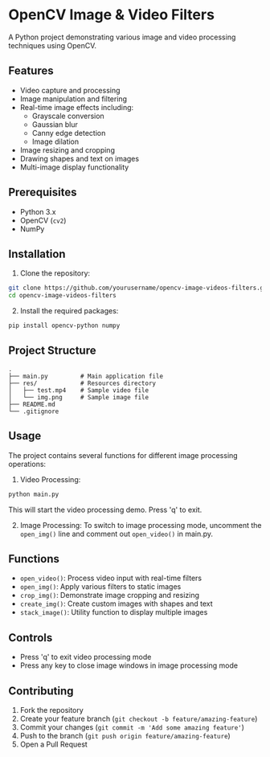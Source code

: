 # OpenCV Image & Video Filters

A Python project demonstrating various image and video processing techniques using OpenCV.

## Features

- Video capture and processing
- Image manipulation and filtering
- Real-time image effects including:
  - Grayscale conversion
  - Gaussian blur
  - Canny edge detection
  - Image dilation
- Image resizing and cropping
- Drawing shapes and text on images
- Multi-image display functionality

## Prerequisites

- Python 3.x
- OpenCV (`cv2`)
- NumPy

## Installation

1. Clone the repository:
```bash
git clone https://github.com/yourusername/opencv-image-videos-filters.git
cd opencv-image-videos-filters
```

2. Install the required packages:
```bash
pip install opencv-python numpy
```

## Project Structure

```
.
├── main.py         # Main application file
├── res/            # Resources directory
│   ├── test.mp4    # Sample video file
│   └── img.png     # Sample image file
├── README.md
└── .gitignore
```

## Usage

The project contains several functions for different image processing operations:

1. Video Processing:
```python
python main.py
```
This will start the video processing demo. Press 'q' to exit.

2. Image Processing:
To switch to image processing mode, uncomment the `open_img()` line and comment out `open_video()` in main.py.

## Functions

- `open_video()`: Process video input with real-time filters
- `open_img()`: Apply various filters to static images
- `crop_img()`: Demonstrate image cropping and resizing
- `create_img()`: Create custom images with shapes and text
- `stack_image()`: Utility function to display multiple images

## Controls

- Press 'q' to exit video processing mode
- Press any key to close image windows in image processing mode

## Contributing

1. Fork the repository
2. Create your feature branch (`git checkout -b feature/amazing-feature`)
3. Commit your changes (`git commit -m 'Add some amazing feature'`)
4. Push to the branch (`git push origin feature/amazing-feature`)
5. Open a Pull Request

